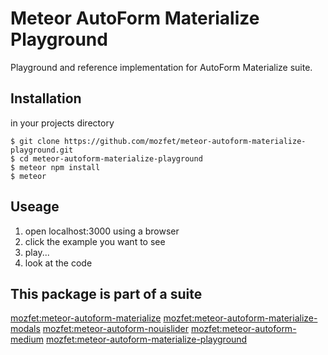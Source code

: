 # Meteor AutoForm Materialize Playground
Playground and reference implementation for AutoForm Materialize suite.

## Installation ##
in your projects directory
```
$ git clone https://github.com/mozfet/meteor-autoform-materialize-playground.git
$ cd meteor-autoform-materialize-playground
$ meteor npm install
$ meteor
```

## Useage ##
1. open localhost:3000 using a browser
2. click the example you want to see
3. play...
4. look at the code

## This package is part of a suite ##
[mozfet:meteor-autoform-materialize](https://github.com/mozfet/meteor-autoform-materialize)
[mozfet:meteor-autoform-materialize-modals](https://github.com/mozfet/meteor-autoform-materialize-modals)
[mozfet:meteor-autoform-nouislider](https://github.com/mozfet/meteor-autoform-nouislider)
[mozfet:meteor-autoform-medium](https://github.com/mozfet/meteor-autoform-medium)
[mozfet:meteor-autoform-materialize-playground](https://github.com/mozfet/meteor-autoform-materialize-playground)
